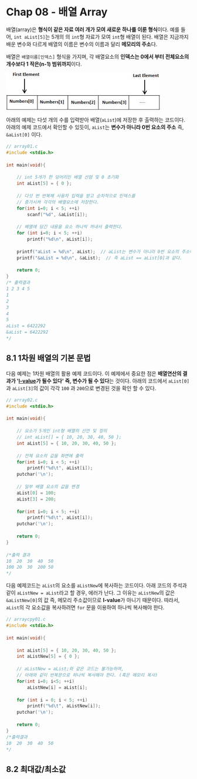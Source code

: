 # Chap 08 - 배열 Array



배열(array)은 **형식이 같은 자료 여러 개가 모여 새로운 하나를 이룬 형식**이다. 예를 들어, `int aList[5]`는 5개의 의 `int`형 자료가 모여 `int`형 배열이 된다.  배열은 지금까지 배운 변수와 다르게 배열의 이름은 변수의 이름과 달리 **메모리의 주소**다. 

배열은 `배열이름[인덱스]` 형식을 가지며, 각 배열요소의 **인덱스는 0에서 부터 전체요소의 개수보다 1 작은(n-1) 범위까지**이다. 

![](./images/arrays.jpg)



아래의 예제는 다섯 개의 수를 입력받아 배열(`aList`)에 저장한 후 출력하는 코드이다. 아래의 예제 코드에서 확인할 수 있듯이,  `aList`는 **변수가 아니라 0번 요소의 주소** 즉, `&aList[0]` 이다.

```c
// array01.c
#include <stdio.h>

int main(void){

    // int 5개가 한 덩어리인 배열 선엄 및 0 초기화
    int aList[5] = { 0 };

    // 다섯 번 반복해 사용자 입력을 받고 순차적으로 인덱스를 
    // 증가시켜 각각의 배열요소에 저장한다. 
    for(int i=0; i < 5; ++i)
        scanf("%d", &aList[i]);

    // 배열에 담긴 내용을 요소 하나씩 꺼내서 출력한다.
    for (int i=0; i < 5; ++i)
        printf("%d\n", aList[i]);

    printf("aList = %d\n", aList);  // aList는 변수가 아니라 0번 요소의 주소이다.
    printf("&aList = %d\n", &aList);  // 즉 aList == aList[0]과 같다.

    return 0;
}
/* 출력결과
1 2 3 4 5
1
2
3
4
5
aList = 6422292
&aList = 6422292
*/
```





## 8.1 1차원 배열의 기본 문법

다음 예제는 1차원 배열의 활용 예제 코드이다. 이 예제에서 중요한 점은 **배열연산의 결과가 '[l-value](https://msdn.microsoft.com/ko-kr/library/bkbs2cds.aspx)가 될수 있다' 즉, 변수가 될 수 있다**는 것이다. 아래의 코드에서 `aList[0]` 과 `aList[3]`의 값이 각각 `100` 과 `200`으로 변경된 것을 확인 할 수 있다.

```c
// array02.c
#include <stdio.h>

int main(void){

    // 요소가 5개인 int형 배열의 선언 및 정의
    // int aList[] = { 10, 20, 30, 40, 50 };
    int aList[5] = { 10, 20, 30, 40, 50 };
    
    // 전체 요소의 값을 화면에 출력
    for(int i=0; i < 5; ++i)
        printf("%d\t", aList[i]);
    putchar('\n');

    // 일부 배열 요소의 값을 변경
    aList[0] = 100;
    aList[3] = 200;

    for(int i=0; i < 5; ++i)
        printf("%d\t", aList[i]);
    putchar('\n');

    return 0;
}

/*출력 결과
10	20	30	40	50	
100	20	30	200	50	
*/
```



다음 예제코드는 `aList`의 요소를 `aListNew`에 복사하는 코드이다. 아래 코드의 주석과 같이 `aListNew = aList`라고 할 경우, 에러가 난다. 그 이유는 `aListNew`의 값은 `&aListNew[0]`의 값 즉, 메모리 주소값이므로 **l-value**가 아니기 때문이다. 따라서, `aList`의 각 요소값을 복사하려면 `for` 문을 이용하여 하나씩 복사해야 한다.

```c
// arraycpy01.c
#include <stdio.h>

int main(void){

    int aList[5] = { 10, 20, 30, 40, 50 };
    int aListNew[5] = { 0 };

    // aListNew = aList;와 같은 코드는 불가능하며,
    // 아래와 같이 반복문으로 하나씩 복사해야 한다. (혹은 메모리 복사)
    for(int i=0; i<5; ++i)
        aListNew[i] = aList[i];

    for (int i = 0; i < 5; ++i)
        printf("%d\t", aListNew[i]);
    putchar('\n');

    return 0;
}
/*출력결과
10	20	30	40	50	
*/
```





## 8.2 최대값/최소값

